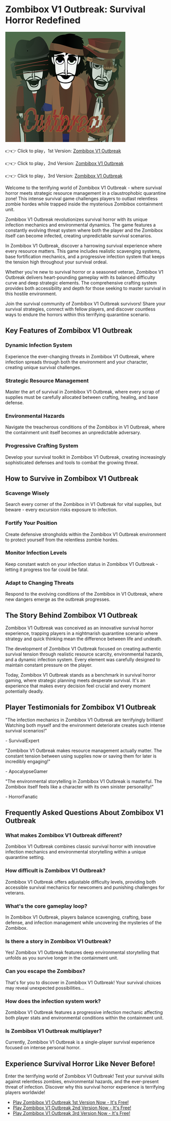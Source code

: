 # Zombibox V1 Outbreak: Survival Horror Redefined

![Zombibox V1 Outbreak](https://raw.githubusercontent.com/sprunkiscrunkly/zombibox-v1-outbreak/refs/heads/main/zombibox-v1-outbreak.png "Zombibox V1 Outbreak")

👉👉 Click to play，1st Version: [Zombibox V1 Outbreak](https://sprunksters.com/zombibox-v1-outbreak/ "Zombibox V1 Outbreak")

👉👉 Click to play，2nd Version: [Zombibox V1 Outbreak](https://sprunkiscrunkly.com/zombibox-v1-outbreak/ "Zombibox V1 Outbreak")

👉👉 Click to play，3rd Version: [Zombibox V1 Outbreak](https://sprunkipyramixed.com/zombibox-v1-outbreak/ "Zombibox V1 Outbreak")

Welcome to the terrifying world of Zombibox V1 Outbreak - where survival horror meets strategic resource management in a claustrophobic quarantine zone! This intense survival game challenges players to outlast relentless zombie hordes while trapped inside the mysterious Zombibox containment unit.

Zombibox V1 Outbreak revolutionizes survival horror with its unique infection mechanics and environmental dynamics. The game features a constantly evolving threat system where both the player and the Zombibox itself can become infected, creating unpredictable survival scenarios.

In Zombibox V1 Outbreak, discover a harrowing survival experience where every resource matters. This game includes realistic scavenging systems, base fortification mechanics, and a progressive infection system that keeps the tension high throughout your survival ordeal.

Whether you're new to survival horror or a seasoned veteran, Zombibox V1 Outbreak delivers heart-pounding gameplay with its balanced difficulty curve and deep strategic elements. The comprehensive crafting system provides both accessibility and depth for those seeking to master survival in this hostile environment.

Join the survival community of Zombibox V1 Outbreak survivors! Share your survival strategies, connect with fellow players, and discover countless ways to endure the horrors within this terrifying quarantine scenario.

## Key Features of Zombibox V1 Outbreak

### Dynamic Infection System

Experience the ever-changing threats in Zombibox V1 Outbreak, where infection spreads through both the environment and your character, creating unique survival challenges.

### Strategic Resource Management

Master the art of survival in Zombibox V1 Outbreak, where every scrap of supplies must be carefully allocated between crafting, healing, and base defense.

### Environmental Hazards

Navigate the treacherous conditions of the Zombibox in V1 Outbreak, where the containment unit itself becomes an unpredictable adversary.

### Progressive Crafting System

Develop your survival toolkit in Zombibox V1 Outbreak, creating increasingly sophisticated defenses and tools to combat the growing threat.

## How to Survive in Zombibox V1 Outbreak

### Scavenge Wisely

Search every corner of the Zombibox in V1 Outbreak for vital supplies, but beware - every excursion risks exposure to infection.

### Fortify Your Position

Create defensive strongholds within the Zombibox V1 Outbreak environment to protect yourself from the relentless zombie hordes.

### Monitor Infection Levels

Keep constant watch on your infection status in Zombibox V1 Outbreak - letting it progress too far could be fatal.

### Adapt to Changing Threats

Respond to the evolving conditions of the Zombibox in V1 Outbreak, where new dangers emerge as the outbreak progresses.

## The Story Behind Zombibox V1 Outbreak

Zombibox V1 Outbreak was conceived as an innovative survival horror experience, trapping players in a nightmarish quarantine scenario where strategy and quick thinking mean the difference between life and undeath.

The development of Zombibox V1 Outbreak focused on creating authentic survival tension through realistic resource scarcity, environmental hazards, and a dynamic infection system. Every element was carefully designed to maintain constant pressure on the player.

Today, Zombibox V1 Outbreak stands as a benchmark in survival horror gaming, where strategic planning meets desperate survival. It's an experience that makes every decision feel crucial and every moment potentially deadly.

## Player Testimonials for Zombibox V1 Outbreak

"The infection mechanics in Zombibox V1 Outbreak are terrifyingly brilliant! Watching both myself and the environment deteriorate creates such intense survival scenarios!"

\- SurvivalExpert

"Zombibox V1 Outbreak makes resource management actually matter. The constant tension between using supplies now or saving them for later is incredibly engaging!"

\- ApocalypseGamer

"The environmental storytelling in Zombibox V1 Outbreak is masterful. The Zombibox itself feels like a character with its own sinister personality!"

\- HorrorFanatic

## Frequently Asked Questions About Zombibox V1 Outbreak

### What makes Zombibox V1 Outbreak different?

Zombibox V1 Outbreak combines classic survival horror with innovative infection mechanics and environmental storytelling within a unique quarantine setting.

### How difficult is Zombibox V1 Outbreak?

Zombibox V1 Outbreak offers adjustable difficulty levels, providing both accessible survival mechanics for newcomers and punishing challenges for veterans.

### What's the core gameplay loop?

In Zombibox V1 Outbreak, players balance scavenging, crafting, base defense, and infection management while uncovering the mysteries of the Zombibox.

### Is there a story in Zombibox V1 Outbreak?

Yes! Zombibox V1 Outbreak features deep environmental storytelling that unfolds as you survive longer in the containment unit.

### Can you escape the Zombibox?

That's for you to discover in Zombibox V1 Outbreak! Your survival choices may reveal unexpected possibilities...

### How does the infection system work?

Zombibox V1 Outbreak features a progressive infection mechanic affecting both player stats and environmental conditions within the containment unit.

### Is Zombibox V1 Outbreak multiplayer?

Currently, Zombibox V1 Outbreak is a single-player survival experience focused on intense personal horror.

## Experience Survival Horror Like Never Before!

Enter the terrifying world of Zombibox V1 Outbreak! Test your survival skills against relentless zombies, environmental hazards, and the ever-present threat of infection. Discover why this survival horror experience is terrifying players worldwide!

- [Play Zombibox V1 Outbreak 1st Version Now - It's Free!](https://sprunksters.com/zombibox-v1-outbreak/)
- [Play Zombibox V1 Outbreak 2nd Version Now - It's Free!](https://sprunkiscrunkly.com/zombibox-v1-outbreak/)
- [Play Zombibox V1 Outbreak 3rd Version Now - It's Free!](https://sprunkipyramixed.com/zombibox-v1-outbreak/)
